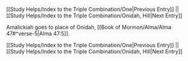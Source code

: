 [[Study Helps/Index to the Triple Combination/One|Previous Entry]]  ||  [[Study Helps/Index to the Triple Combination/Onidah, Hill|Next Entry]]

 Amalickiah goes to place of Onidah, [[Book of Mormon/Alma/Alma 47#^verse-5|Alma 47:5]].

[[Study Helps/Index to the Triple Combination/One|Previous Entry]]  ||  [[Study Helps/Index to the Triple Combination/Onidah, Hill|Next Entry]]